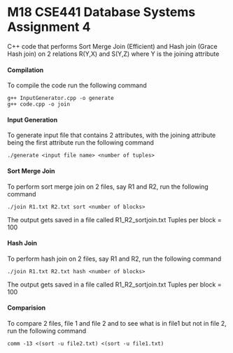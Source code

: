 # M18 CSE441 Database Systems Assignment 4
C++ code that performs Sort Merge Join (Efficient) and Hash join (Grace Hash join) on 2 relations R(Y,X) and S(Y,Z) where Y is the joining attribute

#### Compilation
To compile the code run the following command
```
g++ InputGenerator.cpp -o generate
g++ code.cpp -o join
```

#### Input Generation
To generate input file that contains 2 attributes, with the joining attribute being the first attribute run the following command
```
./generate <input file name> <number of tuples>
```

#### Sort Merge Join
To perform sort merge join on 2 files, say R1 and R2, run the following command
```
./join R1.txt R2.txt sort <number of blocks>
```
The output gets saved in a file called R1_R2_sortjoin.txt
Tuples per block = 100

#### Hash Join
To perform hash join on 2 files, say R1 and R2, run the following command
```
./join R1.txt R2.txt hash <number of blocks>
```
The output gets saved in a file called R1_R2_sortjoin.txt
Tuples per block = 100

#### Comparision
To compare 2 files, file 1 and file 2 and to see what is in file1 but not in file 2, run the following command
```
comm -13 <(sort -u file2.txt) <(sort -u file1.txt)
```
